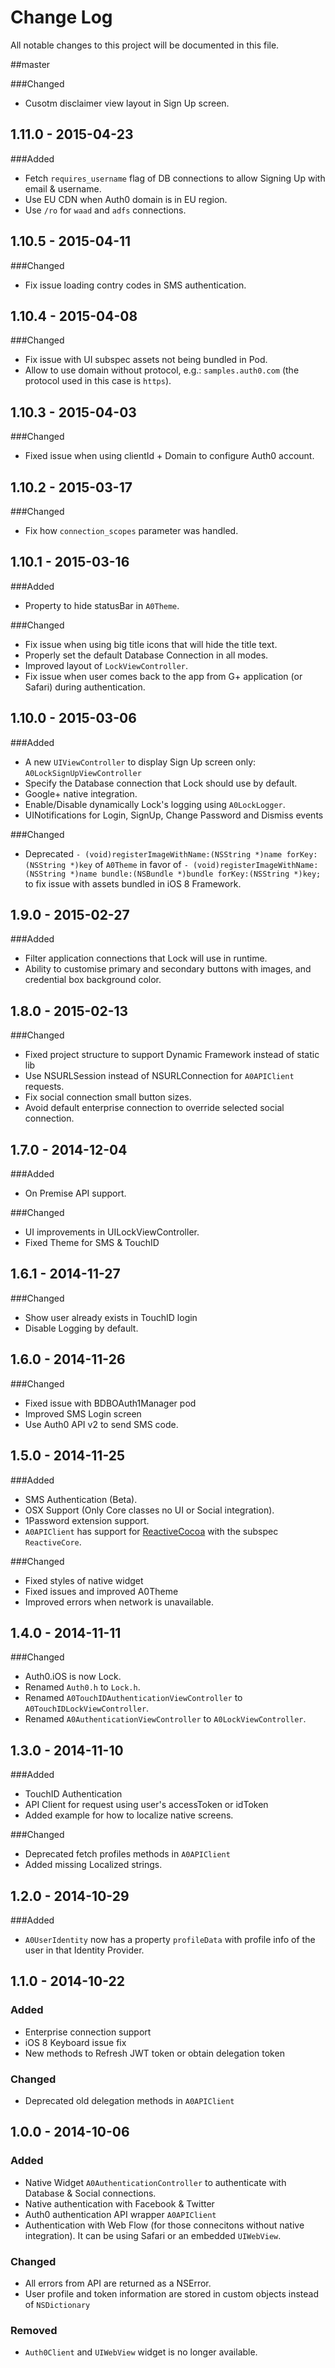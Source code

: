 # Change Log
All notable changes to this project will be documented in this file.

##master

###Changed
- Cusotm disclaimer view layout in Sign Up screen.

## 1.11.0 - 2015-04-23

###Added
- Fetch `requires_username` flag of DB connections to allow Signing Up with email & username.
- Use EU CDN when Auth0 domain is in EU region.
- Use `/ro` for `waad` and `adfs` connections.

## 1.10.5 - 2015-04-11

###Changed
- Fix issue loading contry codes in SMS authentication.

## 1.10.4 - 2015-04-08

###Changed
- Fix issue with UI subspec assets not being bundled in Pod.
- Allow to use domain without protocol, e.g.: `samples.auth0.com` (the protocol used in this case is `https`).

## 1.10.3 - 2015-04-03

###Changed
- Fixed issue when using clientId + Domain to configure Auth0 account.

## 1.10.2 - 2015-03-17

###Changed
- Fix how `connection_scopes` parameter was handled.

## 1.10.1 - 2015-03-16

###Added
- Property to hide statusBar in `A0Theme`.

###Changed
- Fix issue when using big title icons that will hide the title text.
- Properly set the default Database Connection in all modes.
- Improved layout of `LockViewController`.
- Fix issue when user comes back to the app from G+ application (or Safari) during authentication.

## 1.10.0 - 2015-03-06

###Added
- A new `UIViewController` to display Sign Up screen only: `A0LockSignUpViewController`
- Specify the Database connection that Lock should use by default.
- Google+ native integration.
- Enable/Disable dynamically Lock's logging using `A0LockLogger`.
- UINotifications for Login, SignUp, Change Password and Dismiss events

###Changed
- Deprecated `- (void)registerImageWithName:(NSString *)name forKey:(NSString *)key` of `A0Theme` in favor of `- (void)registerImageWithName:(NSString *)name bundle:(NSBundle *)bundle forKey:(NSString *)key;` to fix issue with assets bundled in iOS 8 Framework.

## 1.9.0 - 2015-02-27

###Added
- Filter application connections that Lock will use in runtime.
- Ability to customise primary and secondary buttons with images, and credential box background color.

## 1.8.0 - 2015-02-13

###Changed
- Fixed project structure to support Dynamic Framework instead of static lib
- Use NSURLSession instead of NSURLConnection for `A0APIClient` requests.
- Fix social connection small button sizes.
- Avoid default enterprise connection to override selected social connection.
 
## 1.7.0 - 2014-12-04

###Added
- On Premise API support.

###Changed
- UI improvements in UILockViewController.
- Fixed Theme for SMS & TouchID

## 1.6.1 - 2014-11-27

###Changed
- Show user already exists in TouchID login
- Disable Logging by default.

## 1.6.0 - 2014-11-26

###Changed
- Fixed issue with BDBOAuth1Manager pod
- Improved SMS Login screen
- Use Auth0 API v2 to send SMS code.

## 1.5.0 - 2014-11-25

###Added
- SMS Authentication (Beta).
- OSX Support (Only Core classes no UI or Social integration).
- 1Password extension support.
- `A0APIClient` has support for [ReactiveCocoa](https://github.com/ReactiveCocoa/ReactiveCocoa) with the subspec `ReactiveCore`.

###Changed
- Fixed styles of native widget
- Fixed issues and improved A0Theme
- Improved errors when network is unavailable.

## 1.4.0 - 2014-11-11
###Changed
- Auth0.iOS is now Lock.
- Renamed `Auth0.h` to `Lock.h`.
- Renamed `A0TouchIDAuthenticationViewController` to `A0TouchIDLockViewController`.
- Renamed `A0AuthenticationViewController` to `A0LockViewController`.

## 1.3.0 - 2014-11-10
###Added
- TouchID Authentication
- API Client for request using user's accessToken or idToken
- Added example for how to localize native screens.

###Changed
- Deprecated fetch profiles methods in `A0APIClient`
- Added missing Localized strings.

## 1.2.0 - 2014-10-29
###Added
- `A0UserIdentity` now has a property `profileData` with profile info of the user in that Identity Provider.

## 1.1.0 - 2014-10-22
### Added
- Enterprise connection support
- iOS 8 Keyboard issue fix
- New methods to Refresh JWT token or obtain delegation token

### Changed
- Deprecated old delegation methods in `A0APIClient`

## 1.0.0 - 2014-10-06
### Added
- Native Widget `A0AuthenticationController` to authenticate with Database & Social connections.
- Native authentication with Facebook & Twitter
- Auth0 authentication API wrapper `A0APIClient`
- Authentication with Web Flow (for those connecitons without native integration). It can be using Safari or an embedded `UIWebView`.

### Changed
- All errors from API are returned as a NSError.
- User profile and token information are stored in custom objects instead of `NSDictionary`

### Removed
- `Auth0Client` and `UIWebView` widget is no longer available.

